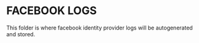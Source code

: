 # FACEBOOK LOGS
This folder is where facebook identity provider logs will be autogenerated and stored.
